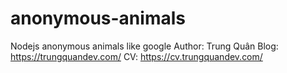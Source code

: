 # anonymous-animals
Nodejs anonymous animals like google
Author: Trung Quân
Blog: https://trungquandev.com/
CV: https://cv.trungquandev.com/
